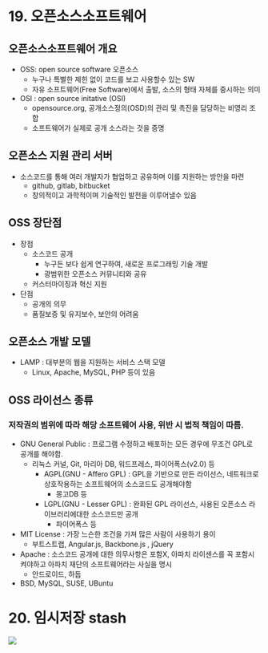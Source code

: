 # 19. 오픈소스소프트웨어
## 오픈소스소프트웨어 개요
+ OSS: open source software 오픈소스
  - 누구나 특별한 제힌 없이 코드를 보고 사용할수 있는 SW
  - 자유 소프트웨어(Free Software)에서 출발, 소스의 형태 자체를 중시하는 의미
+ OSI : open source initative (OSI)
  - opensource.org, 공개소스정의(OSD)의 관리 및 촉진을 담당하는 비영리 조합
  - 소프트웨어가 실제로 공개 소스라는 것을 증명

## 오픈소스 지원 관리 서버
+ 소스코드를 통해 여러 개발자가 협업하고 공유하며 이를 지원하는 방안을 마련
  - github, gitlab, bitbucket
  - 창의적이고 과학적이며 기술적인 발전을 이루어낼수 있음

## OSS 장단점
+ 장점
  - 소스코드 공개
    * 누구든 보다 쉽게 연구하여, 새로운 프로그래밍 기술 개발
    * 광범위한 오픈소스 커뮤니티와 공유
  - 커스터마이징과 혁신 지원
+ 단점
  - 공개의 의무
  - 품질보증 및 유지보수, 보안의 어려움

## 오픈소스 개발 모델
+ LAMP : 대부분의 웹을 지원하는 서비스 스택 모델
  - Linux, Apache, MySQL, PHP 등이 있음
## OSS 라이선스 종류
### 저작권의 범위에 따라 해당 소프트웨어 사용, 위반 시 법적 책임이 따름.
+ GNU General Public : 프로그램 수정하고 배포하는 모든 경우에 무조건 GPL로 공개를 해야함.
  - 리눅스 커널, Git, 마리아 DB, 워드프레스, 파이어폭스(v2.0) 등  
    * AGPL(GNU - Affero GPL) : GPL을 기반으로 만든 라이선스, 네트워크로 상호작용하는 소프트웨어의 소스코드도 공개해야함
       - 몽고DB 등
    * LGPL(GNU - Lesser GPL) : 완화된 GPL 라이선스, 사용된 오픈소스 라이브러리에대한 소스코드만 공개
       - 파이어폭스 등
+ MIT License : 가장 느슨한 조건을 가져 많은 사람이 사용하기 용이
  - 부트스트랩, Angular.js, Backbone.js , jQuery
+ Apache : 소스코드 공개에 대한 의무사항은 포함X, 아파치 라이센스를 꼭 포함시켜야하고 아파치 재단의 소프트웨어라는 사실을 명시
  - 안드로이드, 하둡
+ BSD, MySQL, SUSE, UBuntu

# 20. 임시저장 stash
<img src= "https://github.com/dbwhdgjs/2023_OSS_dbwhdgjs/assets/127083569/bdd3073b-5f79-46b0-a696-608c88b72129" >
